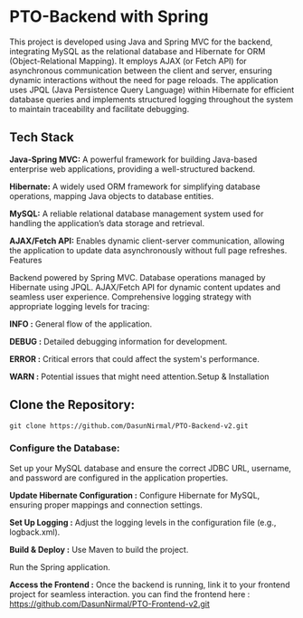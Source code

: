 # PTO-Backend with Spring

This project is developed using Java and Spring MVC for the backend, integrating MySQL as the relational database and Hibernate for ORM (Object-Relational Mapping). It employs AJAX (or Fetch API) for asynchronous communication between the client and server, ensuring dynamic interactions without the need for page reloads. The application uses JPQL (Java Persistence Query Language) within Hibernate for efficient database queries and implements structured logging throughout the system to maintain traceability and facilitate debugging.

## Tech Stack

**Java-Spring MVC:** A powerful framework for building Java-based enterprise web applications, providing a well-structured backend.

**Hibernate:** A widely used ORM framework for simplifying database operations, mapping Java objects to database entities.

**MySQL:** A reliable relational database management system used for handling the application’s data storage and retrieval.

**AJAX/Fetch API:** Enables dynamic client-server communication, allowing the application to update data asynchronously without full page refreshes.
Features

Backend powered by Spring MVC.
Database operations managed by Hibernate using JPQL.
AJAX/Fetch API for dynamic content updates and seamless user experience.
Comprehensive logging strategy with appropriate logging levels for tracing:

**INFO    :** General flow of the application.

**DEBUG   :** Detailed debugging information for development.

**ERROR   :** Critical errors that could affect the system's performance.

**WARN    :** Potential issues that might need attention.Setup & Installation

## Clone the Repository:

    git clone https://github.com/DasunNirmal/PTO-Backend-v2.git

### Configure the Database:

Set up your MySQL database and ensure the correct JDBC URL, username, and password are configured in the application properties.

**Update Hibernate Configuration  :** Configure Hibernate for MySQL, ensuring proper mappings and connection settings.

**Set Up Logging  :** Adjust the logging levels in the configuration file (e.g., logback.xml).

**Build & Deploy  :** Use Maven to build the project.

Run the Spring application.

**Access the Frontend :** Once the backend is running, link it to your frontend project for seamless interaction. 
you can find the frontend here : https://github.com/DasunNirmal/PTO-Frontend-v2.git